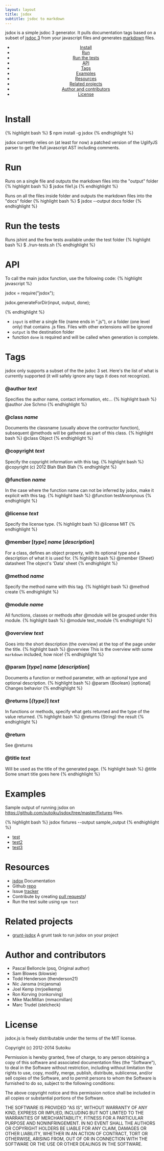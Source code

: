 ```yaml
---
layout: layout
title: jsdox
subtitle: jsdoc to markdown
---
```


jsdox is a simple jsdoc 3 generator.  It pulls documentation tags based on a subset of [jsdoc 3](http://usejsdoc.org/) from your javascript files and generates [markdown](http://daringfireball.net/projects/markdown/) files.

<header class="jumbotron subhead" id="overview">
<div class="subnav">
<ul class="nav nav-pills">
<li><a href="#install">Install</a></li>
<li><a href="#run">Run</a></li>
<li><a href="#tests">Run the tests</a></li>
<li><a href="#api">API</a></li>
<li><a href="#tags">Tags</a></li>
<li><a href="#examples">Examples</a></li>
<li><a href="#resources">Resources</a></li>
<li><a href="#related-projects">Related projects</a></li>
<li><a href="#author-and-contributors">Author and contributors</a></li>
<li><a href="#license">License</a></li>
</ul>
</div>
</header>

# Install<a name="install">&nbsp;</a>
{% highlight bash %}
$ npm install -g jsdox
{% endhighlight %}

jsdox currently relies on (at least for now) a patched version of the UglifyJS parser to get the full javascript AST including comments.

# Run<a name="run">&nbsp;</a>
Runs on a single file and outputs the markdown files into the "output" folder
{% highlight bash %}
$ jsdox file1.js
{% endhighlight %}

Runs on all the files inside folder and outputs the markdown files into the "docs" folder
{% highlight bash %}
$ jsdox --output docs folder
{% endhighlight %}

# Run the tests<a name="tests">&nbsp;</a>
Runs jshint and the few tests available under the test folder
{% highlight bash %}
$ ./run-tests.sh
{% endhighlight %}

# API<a name="api">&nbsp;</a>
To call the main jsdox function, use the following code:
{% highlight javascript %}

jsdox = require("jsdox");

jsdox.generateForDir(input, output, done);

{% endhighlight %}
* `input` is either a single file (name ends in ".js"), or a folder (one level only) that contains .js files.  Files
with other extensions will be ignored
* `output` is the destination folder
* function `done` is required and will be called when generation is complete.

# Tags<a name="tags">&nbsp;</a>
jsdox only supports a subset of the the jsdoc 3 set.  Here's the list of what is currently supported (it will safely ignore any tags it does not recognize).

### @author  *text*
Specifies the author name, contact information, etc...
{% highlight bash %}
@author Joe Schmo
{% endhighlight %}

### @class *name*
Documents the classname (usually above the contructor function), subsequent @methods will be gathered as part of this class.
{% highlight bash %}
@class  Object
{% endhighlight %}

### @copyright *text*
Specify the copyright information with this tag.
{% highlight bash %}
@copyright (c) 2012 Blah Blah Blah
{% endhighlight %}

### @function *name*
In the case where the function name can not be inferred by jsdox, make it explicit with this tag.
{% highlight bash %}
@function testAnonynous
{% endhighlight %}

### @license *text*
Specify the license type.
{% highlight bash %}
@license MIT
{% endhighlight %}

### @member [*type*] *name* [*description*]
For a class, defines an object property, with its optional type and a description of what it is used for.
{% highlight bash %}
@member {Sheet}  datasheet     The object's 'Data' sheet
{% endhighlight %}

### @method *name*
Specify the method name with this tag.
{% highlight bash %}
@method create
{% endhighlight %}

### @module *name*
All functions, classes or methods after @module will be grouped under this module.
{% highlight bash %}
@module test_module
{% endhighlight %}

### @overview *text*
Goes into the short description (the overview) at the top of the page under the title.
{% highlight bash %}
@overview This is the overview with some `markdown` included, how nice!
{% endhighlight %}

### @param [*type*] *name* [*description*]
Documents a function or method parameter, with an optional type and optional description.
{% highlight bash %}
@param {Boolean} [optional] Changes behavior
{% endhighlight %}

### @returns [*{type}*] *text*
In functions or methods, specify what gets returned and the type of the value returned.
{% highlight bash %}
@returns {String} the result
{% endhighlight %}

### @return
See @returns

### @title *text*
Will be used as the title of the generated page.
{% highlight bash %}
@title Some smart title goes here
{% endhighlight %}

# Examples<a name="examples">&nbsp;</a>

Sample output of running jsdox on https://github.com/sutoiku/jsdox/tree/master/fixtures files.

{% highlight bash %}
jsdox fixtures --output sample_output
{% endhighlight %}

* [test](https://github.com/sutoiku/jsdox/blob/master/sample_output/test.md)
* [test2](https://github.com/sutoiku/jsdox/blob/master/sample_output/test2.md)
* [test3](https://github.com/sutoiku/jsdox/blob/master/sample_output/test3.md)


# Resources
* [jsdox](http://jsdox.org) Documentation
* Github [repo](https://github.com/sutoiku/jsdox)
* Issue [tracker](https://github.com/sutoiku/jsdox/issues)
* Contribute by creating [pull requests](https://github.com/sutoiku/jsdox/pulls)!
* Run the test suite using `npm test`

# Related projects
* [grunt-jsdox](https://github.com/mmacmillan/grunt-jsdox) A grunt task
  to run jsdox on your project

# Author and contributors
* Pascal Belloncle (psq, Original author)
* Sam Blowes (blowsie)
* Todd Henderson (thenderson21)
* Nic Jansma (nicjansma)
* Joel Kemp (mrjoelkemp)
* Ron Korving (ronkorving)
* Mike MacMillan (mmacmillan)
* Marc Trudel (stelcheck)

# License

jsdox.js is freely distributable under the terms of the MIT license.

Copyright (c) 2012-2014 Sutoiku

Permission is hereby granted, free of charge, to any person obtaining a copy of this software and associated documentation
files (the "Software"), to deal in the Software without restriction, including without limitation the rights to use,
copy, modify, merge, publish, distribute, sublicense, and/or sell copies of the Software, and to permit persons to whom the Software is furnished to do so, subject to the following conditions:

The above copyright notice and this permission notice shall be included in all copies or substantial portions of the Software.

THE SOFTWARE IS PROVIDED "AS IS", WITHOUT WARRANTY OF ANY KIND, EXPRESS OR IMPLIED, INCLUDING BUT NOT LIMITED TO THE WARRANTIES OF MERCHANTABILITY, FITNESS FOR A PARTICULAR PURPOSE AND NONINFRINGEMENT. IN NO EVENT SHALL THE AUTHORS OR COPYRIGHT HOLDERS BE LIABLE FOR ANY CLAIM, DAMAGES OR OTHER LIABILITY, WHETHER IN AN ACTION OF CONTRACT, TORT OR OTHERWISE, ARISING FROM, OUT OF OR IN CONNECTION WITH THE SOFTWARE OR THE USE OR OTHER DEALINGS IN THE SOFTWARE.

